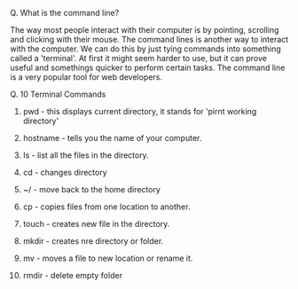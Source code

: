 Q. What is the command line?

The way most people interact with their computer is by pointing, scrolling and clicking with their mouse. The command lines is another way to interact with the computer. We can do this by just tying commands into something called a 'terminal'. At first it might seem harder to use, but it can prove useful and somethings quicker to perform certain tasks. The command line is a very popular tool for web developers. 

Q. 10 Terminal Commands

  01. pwd - this displays current directory, it stands for 'pirnt working directory'

  02. hostname - tells you the name of your computer.

  03. ls - list all the files in the directory.

  04. cd - changes directory

  05. ~/ - move back to the home directory

  06. cp - copies files from one location to another.

  07. touch - creates new file in the directory.

  08. mkdir - creates nre directory or folder.

  09. mv -  moves a file to new location or rename it.

  10. rmdir - delete empty folder







